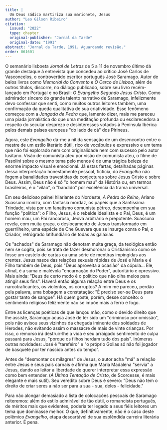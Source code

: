 ```yaml
---
title: |
  Um Deus sádico martiriza sua marionete, Jesus
author: "Leo Gilson Ribeiro"
citation:
  issued: "2022"
  type: chapter
  original-publisher: "Jornal da Tarde"
  original-date: "1991"
abstract: "Jornal da Tarde, 1991. Aguardando revisão."
order: 061601
---
```


O semanário lisboeta *Jornal de Letras* de 5 a 11 de novembro último dá grande destaque à entrevista que concedeu ao crítico José Carlos de Vasconcelos, o controvertido escritor português José Saramago. Autor de belos livros como *Memorial do Convento* e *O Cerco de Lisboa*, além de outros títulos, discorre, no diálogo publicado, sobre seu livro recém-lançado em Portugal e no Brasil: *O Evangelho Segundo Jesus Cristo*. Como admirador sincero do grande talento narrativo de Saramago, infelizmente devo confessar que senti, como muitos outros leitores também, uma confirmação da queda qualitativa de sua criatividade. Esse fenômeno começou com a *Jangada de Pedra* que, lamento dizer, mais me pareceu uma piada jornalística do que uma meditação profunda ou esclarecedora a respeito do secular desprezo e desinteresses votados à Península Ibérica pelos demais países europeus "do lado de cá" dos Pirineus.

Agora, este *Evangelho* dá-me a nítida sensação de um desencontro entre o mestre de um estilo literário dútil, rico de vocábulos e expressivo e um tema que não foi explorado nem com originalidade nem com sucesso pelo autor lusitano. Visão de comunista ateu por visão de comunista ateu, o filme de Pasolini sobre o mesmo tema pelo menos é de uma trágica beleza de enorme impacto visual e emocional. Já estas fartas, detalhadas páginas dessa interpretação honestamente pessoal, fictícia, do *Evangelho* não fogem a banalidades travestidas de conjecturas sobre Jesus Cristo e sobre Deus. Assim, Deus não é só "o homem mau" da História ou, em termos brasileiros, é o "vilão", o "bandido" por excelência da trama universal.

Em seu delicioso painel hilariante do Nordeste, *A Pedra do Reino*, Ariano Suassuna ironiza, com fantasia mordaz, os papéis que a Santíssima Trindade, vista por um fanatismo comunista pétreo, desempenha em sua função "política": o Filho, Jesus, é o rebelde idealista e o Pai, Deus, é um homem mau, um Pai rancoroso, Jeová arbitrário e prepotente. Suassuna revela, com muita graça, o deslocamento de Jesus transformado em guerrilheiro, uma espécie de Che Guevara que se insurge conra o Pai, o Criador, retrógrado latifundiário de todas as galáxias.

Os "achados" de Saramago não denotam muita graça, da teológica então nem se cogita, pois se trata de fazer desmoronar o Cristianismo como se fosse um castelo de cartas ou uma série de mentiras impingidas aos crentes. Jesus nasce das relações sexuais rápidas de José e Maria e é Filho também de Deus, pois "Deus aproveita a ocasião" da cópula... Ele, afinal, é a suma e malévola "encarnação do Poder", autoritário e opressivo. Mais ainda: "Deus de certo modo é o político que não olha meios para atingir seus fins". Haverá então alguma relação entre Deus e os narcotraficantes, os violentos, os corruptos? A mim me pareceu, perdão pela palavra, uma bobagem a constatação: "É preciso ser-se Deus para gostar tanto de sangue". Há quem goste, porém, desse conceito: o sentimento religioso felizmente não se impõe mais a ferro e fogo.

Entre as licenças poéticas de que lançou mão, como o devido direito que lhe assiste, Saramago acusa José de ter sido um "criminoso por omissão", pois não avisou seus vizinhos da chegada iminente dos soldados de Herodes, não evitando assim o massacre de mais de vinte crianças. Por isso, o remorso irá destruir-lhe a vida e seu arraigado sentimento de culpa passará para Jesus, "porque os filhos herdam tudo dos pais". Inúmeras outras novidades: José é "tarefeiro" e "o próprio Golias só não foi jogador de basquete por ter nascido antes do tempo".

Antes de "desmontar os milagres" de Jesus, o autor acha "má" a relação entre Jesus e seus pais carnais e afirma que Maria Madalena "servia" a Jesus, dando ao leitor a liberdade de querer interpretar essa expressão como bem entender. (*A Última Tentação de Cristo*, de Scorcesse, é mais elegante e mais sutil). Seu veredito sobre Deus é severo: "Deus não tem o direito de criar seres a não ser para a sua - sua, deles - felicidade."

Para não alongar demasiado a lista de colocações pessoais de Saramago reiteremos: além do estilo admirável de tão dútil, o romancista português, de méritos mais que evidentes, poderia ter legado a seus fiéis leitores um tema que dominasse melhor. O que, definitivamente, não é o caso deste polêmico *Evangelho*, etapa descartável de sua esplêndida carreira literária anterior. É pena.


